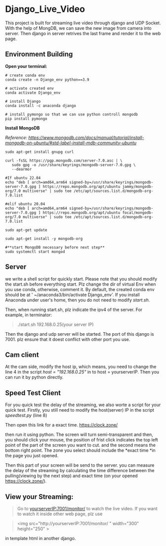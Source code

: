 # Django_Live_Video

This project is built for streaming live video through django and UDP Socket. With the help of MongDB,
we can save the new image from camera into server. Then django in server retrives the last frame and render it to the web page.

## Environment Building
**Open your terminal:**
```
# create conda env
conda create -n Django_env python==3.9 

# activate created env
conda activate Django_env

# install Django
conda install -c anaconda django

# install pymongo so that we can use python controll mongodb
pip install pymongo
```

**Install MongoDB**

_Reference:  <https://www.mongodb.com/docs/manual/tutorial/install-mongodb-on-ubuntu/#std-label-install-mdb-community-ubuntu>_

```
sudo apt-get install gnupg curl

curl -fsSL https://pgp.mongodb.com/server-7.0.asc | \
   sudo gpg -o /usr/share/keyrings/mongodb-server-7.0.gpg \
   --dearmor

#If ubuntu 22.04
echo "deb [ arch=amd64,arm64 signed-by=/usr/share/keyrings/mongodb-server-7.0.gpg ] https://repo.mongodb.org/apt/ubuntu jammy/mongodb-org/7.0 multiverse" | sudo tee /etc/apt/sources.list.d/mongodb-org-7.0.list

#elif ubuntu 20.04
echo "deb [ arch=amd64,arm64 signed-by=/usr/share/keyrings/mongodb-server-7.0.gpg ] https://repo.mongodb.org/apt/ubuntu focal/mongodb-org/7.0 multiverse" | sudo tee /etc/apt/sources.list.d/mongodb-org-7.0.list

sudo apt-get update

sudo apt-get install -y mongodb-org

#**start MongoDB necessary before next step**
sudo systemctl start mongod

```

## Server
we write a shell script for quickly start. Please note that you should modify the start.sh before everything start. Plz change the dir of virtual Env when you use conda, otherwise, comment it. By default, the created conda env should be at ' ~/anaconda3/bin/activate Django_env'. If you install Anaconda under user's home, then you do not need to modify *start.sh*.

Then, when running start.sh, plz indicate the ipv4 of the server. For example, in terminator:

> ./start.sh 192.168.0.25(your server IP) 

Then the django and udp server will be started. The port of this django is 7001. plz ensure that it doest conflict with other port you use.

## Cam client
At the cam side, modify the host ip, which means, you need to change the line 4 in the script *host = "192.168.0.25"* in to host = yourserverIP. Then you can run it by python directly.

## Speed Test Client

For you quick test the delay of the streaming, we also worte a script for your quick test. 
Firstly, you still need to modify the host(server) IP in the script *speedtest.py* (line 8)

Then open this link for a exact time. <https://clock.zone/>

then run it using python. The screen will turn semi-transparent and then, you should click your mouse, the position of frist click indicates the top left point of the part of the screen you want to cut. and the second means the bottom right point. The zone you select should include the *exact time *in the page you just opened.

Then this part of your screen will be send to the server. you can measure the delay of the streaming by calculating the time difference between the pulling(viewing by the next step) and exact time (on your opened <https://clock.zone/>).

## View your Streaming:

> Go to <yourserverIP:7001/monitor/> to watch the live video.
> If you want to watch it inside other web page, plz use

> \<img src="http://yourserverIP:7001/monitor/ " width="300" height="250" \>

in template html in another django.
